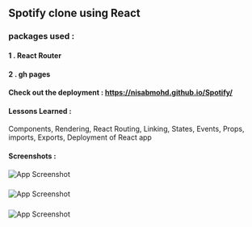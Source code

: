 ## Spotify clone using React
### packages used :
#### 1 . React Router
#### 2 . gh pages
#### Check out the deployment : https://nisabmohd.github.io/Spotify/

#### Lessons Learned : 
Components, Rendering, React Routing, Linking, States, Events, Props, imports, Exports, Deployment of React app


#### Screenshots : 

![App Screenshot](https://i.ibb.co/Wkv02v8/Screenshot1.png)

<h3>  </h3>


![App Screenshot](https://i.ibb.co/vjKvrdg/Screenshot2.png)

<h3>  </h3>


![App Screenshot](https://i.ibb.co/XzgX8wQ/Screenshot3.png)
